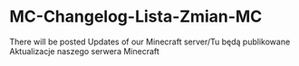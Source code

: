 # MC-Changelog-Lista-Zmian-MC
There will be posted Updates of our Minecraft server/Tu będą publikowane Aktualizacje naszego serwera Minecraft
